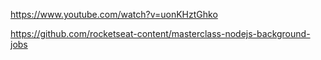 https://www.youtube.com/watch?v=uonKHztGhko

https://github.com/rocketseat-content/masterclass-nodejs-background-jobs